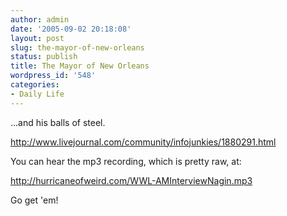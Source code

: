 ```yaml
---
author: admin
date: '2005-09-02 20:18:08'
layout: post
slug: the-mayor-of-new-orleans
status: publish
title: The Mayor of New Orleans
wordpress_id: '548'
categories:
- Daily Life
---
```

<p>...and his balls of steel.</p><p><a href="http://www.livejournal.com/community/infojunkies/1880291.html" target="_self">http://www.livejournal.com/community/infojunkies/1880291.html</a></p><p>You can hear the mp3 recording, which is pretty raw, at:</p><p><a href="http://hurricaneofweird.com/WWL-AMInterviewNagin.mp3" target="_self">http://hurricaneofweird.com/WWL-AMInterviewNagin.mp3</a>&nbsp;</p><p>Go get 'em!</p>
